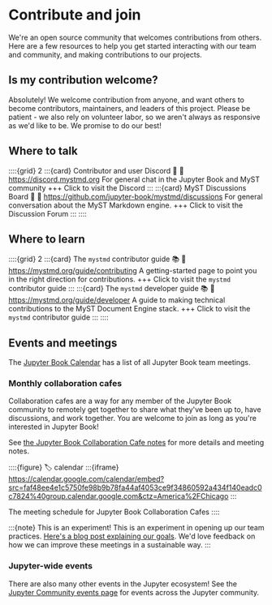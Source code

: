 # Contribute and join

We're an open source community that welcomes contributions from others.
Here are a few resources to help you get started interacting with our team and community, and making contributions to our projects.

## Is my contribution welcome?

Absolutely! We welcome contribution from anyone, and want others to become contributors, maintainers, and leaders of this project. Please be patient - we also rely on volunteer labor, so we aren't always as responsive as we'd like to be. We promise to do our best!

## Where to talk

::::{grid} 2
:::{card} Contributor and user Discord 💬
:link: https://discord.mystmd.org
For general chat in the Jupyter Book and MyST community
+++
Click to visit the Discord
:::
:::{card} MyST Discussions Board 💬
:link: https://github.com/jupyter-book/mystmd/discussions
For general conversation about the MyST Markdown engine.
+++
Click to visit the Discussion Forum
:::
::::

## Where to learn

::::{grid} 2
:::{card} The `mystmd` contributor guide 📚
:link: https://mystmd.org/guide/contributing
A getting-started page to point you in the right direction for contributions.
+++
Click to visit the `mystmd` contributor guide
:::
:::{card} The `mystmd` developer guide 📚
:link: https://mystmd.org/guide/developer
A guide to making technical contributions to the MyST Document Engine stack.
+++
Click to visit the `mystmd` contributor guide
:::
::::

## Events and meetings

The [Jupyter Book Calendar](https://calendar.google.com/calendar/embed?src=faf48ee4e1c5750fe98b9b78fa44af4053ce9f34860592a434f140eadc0c7824%40group.calendar.google.com&ctz=America%2FChicago) has a list of all Jupyter Book team meetings.

### Monthly collaboration cafes

Collaboration cafes are a way for any member of the Jupyter Book community to remotely get together to share what they've been up to, have discussions, and work together. You are welcome to join as long as you're interested in Jupyter Book!

See [the Jupyter Book Collaboration Cafe notes](https://hackmd.io/A5lovhm4TFOYGqD59jhfCw) for more details and meeting notes. 

::::{figure}
:label: calendar
:::{iframe} https://calendar.google.com/calendar/embed?src=faf48ee4e1c5750fe98b9b78fa44af4053ce9f34860592a434f140eadc0c7824%40group.calendar.google.com&ctz=America%2FChicago
:::

The meeting schedule for Jupyter Book Collaboration Cafes
::::

:::{note} This is an experiment!
This is an experiment in opening up our team practices. [Here's a blog post explaining our goals][expt]. We'd love feedback on how we can improve these meetings in a sustainable way.
:::

### Jupyter-wide events

There are also many other events in the Jupyter ecosystem! See the [Jupyter Community events page](https://jupyter.org/community) for events across the Jupyter community.

[expt]: xref:blog/posts/2025-04-09-new-community-meeting

